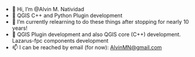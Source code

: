 - 👋 Hi, I’m @Alvin M. Natividad
- 👀 QGIS C++ and Python Plugin development
- 🌱 I’m currently relearning to do these things after stopping for nearly 10 years!
- 💞️ QGIS Plugin development and also QGIS core (C++) development. Lazarus-fpc components development
- 📫 I can be reached by email (for now): AlvinMN@gmail.com

<!---
alvinmn/alvinmn is a ✨ special ✨ repository because its `README.md` (this file) appears on your GitHub profile.
You can click the Preview link to take a look at your changes.
--->
